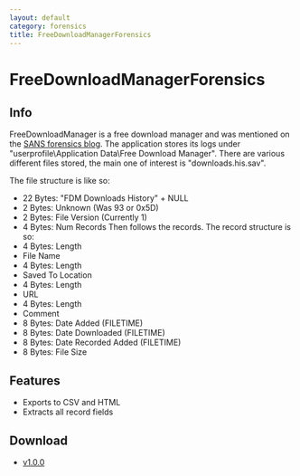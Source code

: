 ```yaml
---
layout: default
category: forensics
title: FreeDownloadManagerForensics
---
```


# FreeDownloadManagerForensics #

## Info ##

FreeDownloadManager is a free download manager and was mentioned on the [SANS forensics blog](https://blogs.sans.org/computer-forensics/2009/12/17/free-download-manager-log-extraction). The application stores its logs under "userprofile\Application Data\Free Download Manager". There are various different files stored, the main one of interest is "downloads.his.sav".

The file structure is like so: 

- 22 Bytes: "FDM Downloads History" + NULL
- 2 Bytes: Unknown (Was 93 or 0x5D)
- 2 Bytes: File Version (Currently 1)
- 4 Bytes: Num Records
Then follows the records. The record structure is so: 
- 4 Bytes: Length
- File Name
- 4 Bytes: Length
- Saved To Location
- 4 Bytes: Length
- URL
- 4 Bytes: Length
- Comment
- 8 Bytes: Date Added (FILETIME)
- 8 Bytes: Date Downloaded (FILETIME)
- 8 Bytes: Date Recorded Added (FILETIME)
- 8 Bytes: File Size
 
## Features ##

- Exports to CSV and HTML
- Extracts all record fields

## Download ##

- [v1.0.0](/downloads/FreeDownloadManagerForensics.v.1.0.0.zip)